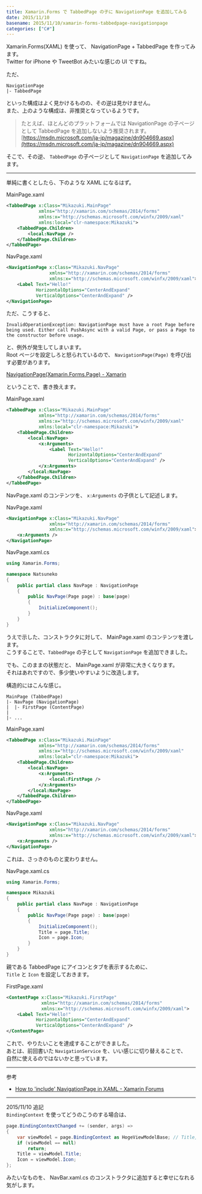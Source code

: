 ```yaml
---
title: Xamarin.Forms で TabbedPage の子に NavigationPage を追加してみる
date: 2015/11/10
basename: 2015/11/10/xamarin-forms-tabbedpage-navigationpage
categories: ["C#"]
---
```


Xamarin.Forms(XAML) を使って、 NavigationPage + TabbedPage を作ってみます。  
Twitter for iPhone や TweetBot みたいな感じの UI ですね。

ただ、

```
NavigationPage
|- TabbedPage
```

といった構成はよく見かけるものの、その逆は見かけません。  
また、上のような構成は、非推奨となっているようです。

> たとえば、ほとんどのプラットフォームでは NavigationPage の子ページとして TabbedPage を追加しないよう推奨されます。 [https://msdn.microsoft.com/ja-jp/magazine/dn904669.aspx](https://msdn.microsoft.com/ja-jp/magazine/dn904669.aspx)

そこで、その逆、 `TabbedPage` の子ページとして `NavigationPage` を追加してみます。

---

単純に書くとしたら、下のような XAML になるはず。

MainPage.xaml

```xml
<TabbedPage x:Class="Mikazuki.MainPage"
            xmlns="http://xamarin.com/schemas/2014/forms"
            xmlns:x="http://schemas.microsoft.com/winfx/2009/xaml"
            xmlns:local="clr-namespace:Mikazuki">
    <TabbedPage.Children>
        <local:NavPage />
    </TabbedPage.Children>
</TabbedPage>
```

NavPage.xaml

```xml
<NavigationPage x:Class="Mikazuki.NavPage"
                xmlns="http://xamarin.com/schemas/2014/forms"
                xmlns:x="http://schemas.microsoft.com/winfx/2009/xaml">
    <Label Text="Hello!"
           HorizontalOptions="CenterAndExpand"
           VerticalOptions="CenterAndExpand" />
</NavigationPage>
```

ただ、こうすると、

```
InvalidOperationException: NavigationPage must have a root Page before being used. Either call PushAsync with a valid Page, or pass a Page to the constructor before usage.
```

と、例外が発生してしまいます。  
Root ページを設定しろと怒られているので、 `NavigationPage(Page)` を呼び出す必要があります。

[NavigationPage(Xamarin.Forms.Page) - Xamarin](http://developer.xamarin.com/api/constructor/Xamarin.Forms.NavigationPage.NavigationPage/p/Xamarin.Forms.Page/)

ということで、書き換えます。

MainPage.xaml

```xml
<TabbedPage x:Class="Mikazuki.MainPage"
            xmlns="http://xamarin.com/schemas/2014/forms"
            xmlns:x="http://schemas.microsoft.com/winfx/2009/xaml"
            xmlns:local="clr-namespace:Mikazuki">
    <TabbedPage.Children>
        <local:NavPage>
            <x:Arguments>
                <Label Text="Hello!"
                       HorizontalOptions="CenterAndExpand"
                       VerticalOptions="CenterAndExpand" />
            </x:Arguments>
        </local:NavPage>
    </TabbedPage.Children>
</TabbedPage>
```

NavPage.xaml のコンテンツを、 `x:Arguments` の子供として記述します。

NavPage.xaml

```xml
<NavigationPage x:Class="Mikazuki.NavPage"
                xmlns="http://xamarin.com/schemas/2014/forms"
                xmlns:x="http://schemas.microsoft.com/winfx/2009/xaml">
    <x:Arguments />
</NavigationPage>
```

NavPage.xaml.cs

```cs
using Xamarin.Forms;

namespace Natsuneko
{
    public partial class NavPage : NavigationPage
    {
        public NavPage(Page page) : base(page)
        {
            InitializeComponent();
        }
    }
}
```

うえで示した、コンストラクタに対して、 MainPage.xaml のコンテンツを渡します。  
こうすることで、`TabbedPage` の子として `NavigationPage` を追加できました。

でも、このままの状態だと、 MainPage.xaml が非常に大きくなります。  
それはあれですので、多少使いやすいように改造します。

構造的にはこんな感じ。

```
MainPage (TabbedPage)
|- NavPage (NavigationPage)
|  |- FirstPage (ContentPage)
|
|- ...
```

MainPage.xaml

```xml
<TabbedPage x:Class="Mikazuki.MainPage"
            xmlns="http://xamarin.com/schemas/2014/forms"
            xmlns:x="http://schemas.microsoft.com/winfx/2009/xaml"
            xmlns:local="clr-namespace:Mikazuki">
    <TabbedPage.Children>
        <local:NavPage>
            <x:Arguments>
                <local:FirstPage />
            </x:Arguments>
        </local:NavPage>
    </TabbedPage.Children>
</TabbedPage>
```

NavPage.xaml

```xml
<NavigationPage x:Class="Mikazuki.NavPage"
                xmlns="http://xamarin.com/schemas/2014/forms"
                xmlns:x="http://schemas.microsoft.com/winfx/2009/xaml">
    <x:Arguments />
</NavigationPage>
```

これは、さっきのものと変わりません。

NavPage.xaml.cs

```cs
using Xamarin.Forms;

namespace Mikazuki
{
    public partial class NavPage : NavigationPage
    {
        public NavPage(Page page) : base(page)
        {
            InitializeComponent();
            Title = page.Title;
            Icon = page.Icon;
        }
    }
}
```

親である TabbedPage にアイコンとタブを表示するために、  
`Title` と `Icon` を設定しておきます。

FirstPage.xaml

```xml
<ContentPage x:Class="Mikazuki.FirstPage"
             xmlns="http://xamarin.com/schemas/2014/forms"
             xmlns:x="http://schemas.microsoft.com/winfx/2009/xaml">
    <Label Text="Hello!"
           HorizontalOptions="CenterAndExpand"
           VerticalOptions="CenterAndExpand" />
</ContentPage>
```

これで、やりたいことを達成することができました。  
あとは、前回書いた `NavigationService` を、いい感じに切り替えることで、  
自然に使えるのではないかと思っています。

---

参考

- [How to 'include' NavigationPage in XAML - Xamarin Forums](https://forums.xamarin.com/discussion/50530/how-to-include-navigationpage-in-xaml)

---

2015/11/10 追記  
`BindingContext` を使ってどうのこうのする場合は、

```cs
page.BindingContextChanged += (sender, args) =>
{
    var viewModel = page.BindingContext as HogeViewModelBase; // Title, Icon プロパティがある。
    if (viewModel == null)
        return;
    Title = viewModel.Title;
    Icon = viewModel.Icon;
};
```

みたいなものを、 NavBar.xaml.cs のコンストラクタに追加すると幸せになれる気がします。
